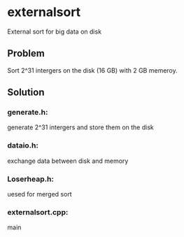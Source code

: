 # externalsort
External sort for big data on disk

## Problem
Sort 2^31 intergers on the disk (16 GB) with 2 GB memeroy.

## Solution
### generate.h:
generate 2^31 intergers and store them on the disk

### dataio.h:
exchange data between disk and memory

### Loserheap.h:
uesed for merged sort

### externalsort.cpp:
main

